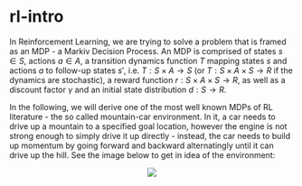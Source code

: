 # rl-intro

In Reinforcement Learning, we are trying to solve a problem that is framed as an MDP - a Markiv Decision Process. An MDP is comprised of states $s \in S$, actions $a \in A$, a transition dynamics function $T$ mapping states $s$ and actions $a$ to follow-up states $s'$, i.e. $T:S \times A \rightarrow S$  (or $T:S \times A \times S \rightarrow R$ if the dynamics are stochastic), a reward function $r:S \times A \times S \rightarrow R$, as well as a discount factor $\gamma$ and an initial state distribution $d:S \rightarrow R$.

In the following, we will derive one of the most well known MDPs of RL literature - the so called mountain-car environment. In it, a car needs to drive up a mountain to a specified goal location, however the engine is not strong enough to simply drive it up directly - instead, the car needs to build up momentum by going forward and backward alternatingly until it can drive up the hill. See the image below to get in idea of the environment:

<p align="center">
    <img src="https://github.com/hasanselimyagci/rl-intro/blob/main/mountain_car_continuous.gif">
  </p>
